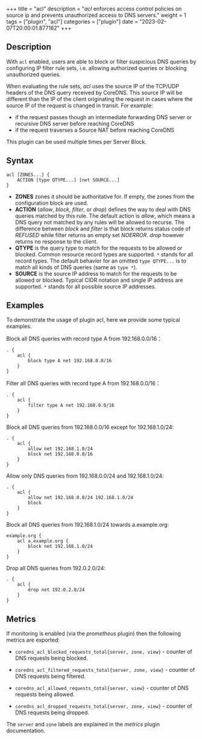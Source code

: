 +++
title = "acl"
description = "*acl* enforces access control policies on source ip and prevents unauthorized access to DNS servers."
weight = 1
tags = ["plugin", "acl"]
categories = ["plugin"]
date = "2023-02-07T20:00:01.877182"
+++

## Description

With `acl` enabled, users are able to block or filter suspicious DNS queries by configuring IP filter rule sets, i.e. allowing authorized queries or blocking unauthorized queries.


When evaluating the rule sets, _acl_ uses the source IP of the TCP/UDP headers of the DNS query received by CoreDNS.
This source IP will be different than the IP of the client originating the request in cases where the source IP of the request is changed in transit.  For example:
* if the request passes though an intermediate forwarding DNS server or recursive DNS server before reaching CoreDNS
* if the request traverses a Source NAT before reaching CoreDNS

This plugin can be used multiple times per Server Block.

## Syntax

```
acl [ZONES...] {
    ACTION [type QTYPE...] [net SOURCE...]
}
```

- **ZONES** zones it should be authoritative for. If empty, the zones from the configuration block are used.
- **ACTION** (*allow*, *block*, *filter*, or *drop*) defines the way to deal with DNS queries matched by this rule. The default action is *allow*, which means a DNS query not matched by any rules will be allowed to recurse. The difference between *block* and *filter* is that block returns status code of *REFUSED* while filter returns an empty set *NOERROR*. *drop* however returns no response to the client.
- **QTYPE** is the query type to match for the requests to be allowed or blocked. Common resource record types are supported. `*` stands for all record types. The default behavior for an omitted `type QTYPE...` is to match all kinds of DNS queries (same as `type *`).
- **SOURCE** is the source IP address to match for the requests to be allowed or blocked. Typical CIDR notation and single IP address are supported. `*` stands for all possible source IP addresses.

## Examples

To demonstrate the usage of plugin acl, here we provide some typical examples.

Block all DNS queries with record type A from 192.168.0.0/16：

~~~ corefile
. {
    acl {
        block type A net 192.168.0.0/16
    }
}
~~~

Filter all DNS queries with record type A from 192.168.0.0/16：

~~~ corefile
. {
    acl {
        filter type A net 192.168.0.0/16
    }
}
~~~

Block all DNS queries from 192.168.0.0/16 except for 192.168.1.0/24:

~~~ corefile
. {
    acl {
        allow net 192.168.1.0/24
        block net 192.168.0.0/16
    }
}
~~~

Allow only DNS queries from 192.168.0.0/24 and 192.168.1.0/24:

~~~ corefile
. {
    acl {
        allow net 192.168.0.0/24 192.168.1.0/24
        block
    }
}
~~~

Block all DNS queries from 192.168.1.0/24 towards a.example.org:

~~~ corefile
example.org {
    acl a.example.org {
        block net 192.168.1.0/24
    }
}
~~~

Drop all DNS queries from 192.0.2.0/24:

~~~ corefile
. {
    acl {
        drop net 192.0.2.0/24
    }
}
~~~

## Metrics

If monitoring is enabled (via the _prometheus_ plugin) then the following metrics are exported:

- `coredns_acl_blocked_requests_total{server, zone, view}` - counter of DNS requests being blocked.

- `coredns_acl_filtered_requests_total{server, zone, view}` - counter of DNS requests being filtered.

- `coredns_acl_allowed_requests_total{server, view}` - counter of DNS requests being allowed.

- `coredns_acl_dropped_requests_total{server, zone, view}` - counter of DNS requests being dropped.

The `server` and `zone` labels are explained in the _metrics_ plugin documentation.
